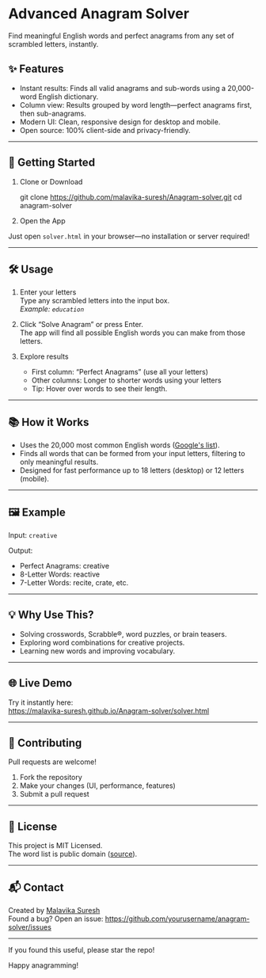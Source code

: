 # Advanced Anagram Solver

Find meaningful English words and perfect anagrams from any set of scrambled letters, instantly.

## ✨ Features

- Instant results: Finds all valid anagrams and sub-words using a 20,000-word English dictionary.
- Column view: Results grouped by word length—perfect anagrams first, then sub-anagrams.
- Modern UI: Clean, responsive design for desktop and mobile.
- Open source: 100% client-side and privacy-friendly.

---

## 🚀 Getting Started

1. Clone or Download

    git clone https://github.com/malavika-suresh/Anagram-solver.git
    cd anagram-solver

2. Open the App

Just open `solver.html` in your browser—no installation or server required!

---

## 🛠️ Usage

1. Enter your letters  
   Type any scrambled letters into the input box.  
   _Example: `education`_

2. Click “Solve Anagram” or press Enter.  
   The app will find all possible English words you can make from those letters.

3. Explore results  
   - First column: “Perfect Anagrams” (use all your letters)
   - Other columns: Longer to shorter words using your letters
   - Tip: Hover over words to see their length.

---

## 📚 How it Works

- Uses the 20,000 most common English words ([Google's list](https://github.com/first20hours/google-10000-english)).
- Finds all words that can be formed from your input letters, filtering to only meaningful results.
- Designed for fast performance up to 18 letters (desktop) or 12 letters (mobile).

---

## 🖼 Example

Input: `creative`

Output:
- Perfect Anagrams: creative
- 8-Letter Words: reactive
- 7-Letter Words: recite, crate, etc.

---

## 💡 Why Use This?

- Solving crosswords, Scrabble®, word puzzles, or brain teasers.
- Exploring word combinations for creative projects.
- Learning new words and improving vocabulary.

---

## 🌐 Live Demo

Try it instantly here:  
https://malavika-suresh.github.io/Anagram-solver/solver.html

---

## 🤝 Contributing

Pull requests are welcome!
1. Fork the repository
2. Make your changes (UI, performance, features)
3. Submit a pull request

---

## 📝 License

This project is MIT Licensed.  
The word list is public domain ([source](https://github.com/first20hours/google-10000-english)).

---

## 📬 Contact

Created by [Malavika Suresh](https://github.com/malavika-suresh/)  
Found a bug? Open an issue: https://github.com/yourusername/anagram-solver/issues

---

If you found this useful, please star the repo!

Happy anagramming!
